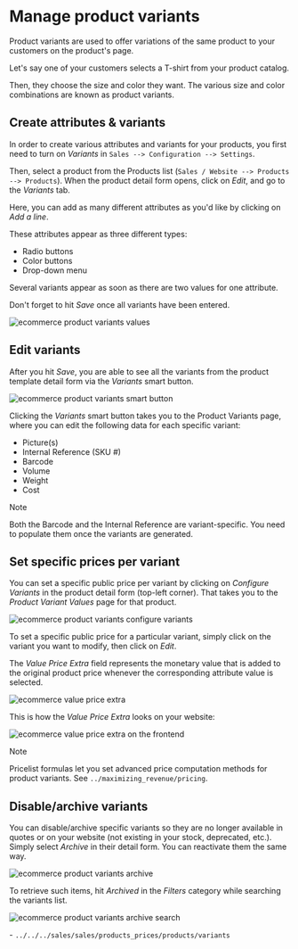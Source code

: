 # Manage product variants

Product variants are used to offer variations of the same product to
your customers on the product's page.

Let's say one of your customers selects a T-shirt from your product
catalog.

Then, they choose the size and color they want. The various size and
color combinations are known as product variants.

## Create attributes & variants

In order to create various attributes and variants for your products,
you first need to turn on *Variants* in `Sales --> Configuration -->
Settings`.

Then, select a product from the Products list (`Sales / Website -->
Products -->
Products`). When the product detail form opens, click on *Edit*, and go
to the *Variants* tab.

Here, you can add as many different attributes as you'd like by clicking
on *Add a line*.

These attributes appear as three different types:

  - Radio buttons
  - Color buttons
  - Drop-down menu

Several variants appear as soon as there are two values for one
attribute.

Don't forget to hit *Save* once all variants have been entered.

![ecommerce product variants values](variants/values.png)

## Edit variants

After you hit *Save*, you are able to see all the variants from the
product template detail form via the *Variants* smart button.

![ecommerce product variants smart button](variants/smart-button.png)

Clicking the *Variants* smart button takes you to the Product Variants
page, where you can edit the following data for each specific variant:

  - Picture(s)
  - Internal Reference (SKU \#)
  - Barcode
  - Volume
  - Weight
  - Cost

<div class="note">

<div class="title">

Note

</div>

Both the Barcode and the Internal Reference are variant-specific. You
need to populate them once the variants are generated.

</div>

## Set specific prices per variant

You can set a specific public price per variant by clicking on
*Configure Variants* in the product detail form (top-left corner). That
takes you to the *Product Variant Values* page for that product.

![ecommerce product variants configure
variants](variants/configure-variants.png)

To set a specific public price for a particular variant, simply click on
the variant you want to modify, then click on *Edit*.

The *Value Price Extra* field represents the monetary value that is
added to the original product price whenever the corresponding attribute
value is selected.

![ecommerce value price extra](variants/value-price-extra.png)

This is how the *Value Price Extra* looks on your website:

![ecommerce value price extra on the
frontend](variants/value-price-extra-frontend.png)

<div class="note">

<div class="title">

Note

</div>

Pricelist formulas let you set advanced price computation methods for
product variants. See `../maximizing_revenue/pricing`.

</div>

## Disable/archive variants

You can disable/archive specific variants so they are no longer
available in quotes or on your website (not existing in your stock,
deprecated, etc.). Simply select *Archive* in their detail form. You can
reactivate them the same way.

![ecommerce product variants archive](variants/archive.png)

To retrieve such items, hit *Archived* in the *Filters* category while
searching the variants list.

![ecommerce product variants archive
search](variants/archive-search.png)

<div class="seealso">

\- `../../../sales/sales/products_prices/products/variants`

</div>

